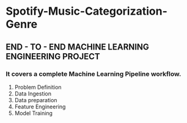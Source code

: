 # Spotify-Music-Categorization-Genre
## END - TO - END MACHINE LEARNING ENGINEERING PROJECT

### It covers a complete Machine Learning Pipeline workflow.

1. Problem Definition
2. Data Ingestion
3. Data preparation
4. Feature Engineering
5. Model Training
